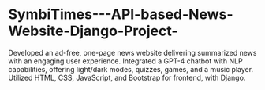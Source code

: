 # SymbiTimes---API-based-News-Website-Django-Project-
Developed an ad-free, one-page news website delivering summarized news with an engaging user experience. Integrated a GPT-4 chatbot with NLP capabilities, offering light/dark modes, quizzes, games, and a music player. Utilized HTML, CSS, JavaScript, and Bootstrap for frontend, with Django.
